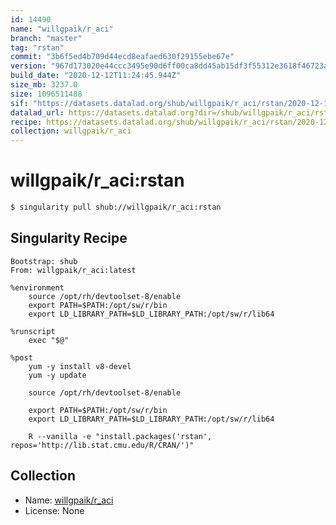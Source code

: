 ```yaml
---
id: 14490
name: "willgpaik/r_aci"
branch: "master"
tag: "rstan"
commit: "3b6f5ed4b709d44ecd8eafaed630f29155ebe67e"
version: "967d173020e44ccc3495e90d6ff00ca8dd45ab15df3f55312e3618f46723a390"
build_date: "2020-12-12T11:24:45.944Z"
size_mb: 3237.0
size: 1096511488
sif: "https://datasets.datalad.org/shub/willgpaik/r_aci/rstan/2020-12-12-3b6f5ed4-967d1730/967d173020e44ccc3495e90d6ff00ca8dd45ab15df3f55312e3618f46723a390.sif"
datalad_url: https://datasets.datalad.org?dir=/shub/willgpaik/r_aci/rstan/2020-12-12-3b6f5ed4-967d1730/
recipe: https://datasets.datalad.org/shub/willgpaik/r_aci/rstan/2020-12-12-3b6f5ed4-967d1730/Singularity
collection: willgpaik/r_aci
---
```


# willgpaik/r_aci:rstan

```bash
$ singularity pull shub://willgpaik/r_aci:rstan
```

## Singularity Recipe

```singularity
Bootstrap: shub
From: willgpaik/r_aci:latest

%environment
    source /opt/rh/devtoolset-8/enable
    export PATH=$PATH:/opt/sw/r/bin
    export LD_LIBRARY_PATH=$LD_LIBRARY_PATH:/opt/sw/r/lib64
    
%runscript
    exec "$@"

%post
    yum -y install v8-devel
    yum -y update
    
    source /opt/rh/devtoolset-8/enable

    export PATH=$PATH:/opt/sw/r/bin
    export LD_LIBRARY_PATH=$LD_LIBRARY_PATH:/opt/sw/r/lib64

    R --vanilla -e "install.packages('rstan', repos='http://lib.stat.cmu.edu/R/CRAN/')"
```

## Collection

 - Name: [willgpaik/r_aci](https://github.com/willgpaik/r_aci)
 - License: None

